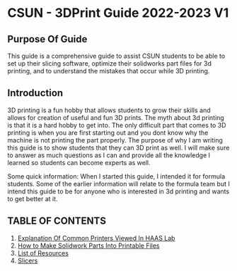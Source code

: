 # CSUN - 3DPrint Guide 2022-2023 V1

## Purpose Of Guide

This guide is a comprehensive guide to assist CSUN students to be able to set up their slicing software, optimize their solidworks part files for 3d printing, and to understand the mistakes that occur while 3D printing. 

## Introduction
3D printing is a fun hobby that allows students to grow their skills and allows for creation of useful and fun 3D prints. The myth about 3d printing is that it is a hard hobby to get into. The only difficult part that comes to 3D printing is when you are first starting out and you dont know why the machine is not printing the part properly. The purpose of why I am writing this guide is to show students that they can 3D print as well. I will make sure to answer as much questions as I can and provide all the knowledge I learned so students can become experts as well. 

Some quick information: When I started this guide, I intended it for formula students. Some of the earlier information will relate to the formula team but I intend this guide to be for anyone who is interested in 3d printing and wants to get better at it.

 
## TABLE OF CONTENTS
1. [Explanation Of Common Printers Viewed In HAAS Lab](https://github.com/Matthewgb73/CSUN-3D-Print-Guide/blob/main/MAIN%20INFO/Explanation%20Of%20Common%20Printers%20Viewed%20In%20HAAS%20Lab.md)
2. [How to Make Solidwork Parts Into Printable Files](https://github.com/Matthewgb73/CSUN-3D-Print-Guide/blob/main/MAIN%20INFO/How%20to%20Make%20Solidwork%20Parts%20Into%20Printable%20Files.md)
3. [List of Resources](https://github.com/Matthewgb73/CSUN-3D-Print-Guide/blob/main/MAIN%20INFO/LIST%20OF%20RESOURCEs.md)
4. [Slicers](https://github.com/Matthewgb73/CSUN-3D-Print-Guide/blob/main/MAIN%20INFO/Slicers.md)



 
